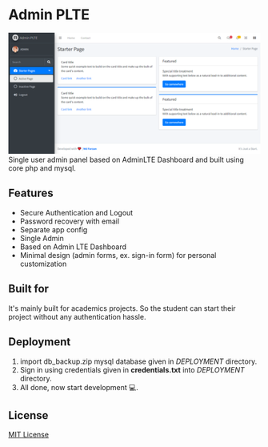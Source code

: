 # Admin PLTE
!['Screenshot'](AdminPLTE.png)
Single user admin panel based on AdminLTE Dashboard and built using core php and mysql.

## Features
* Secure Authentication and Logout
* Password recovery with email
* Separate app config
* Single Admin
* Based on Admin LTE Dashboard
* Minimal design (admin forms, ex. sign-in form) for personal customization

## Built for
It's mainly built for academics projects. So the student can start their project without any authentication hassle.

## Deployment
1. import db_backup.zip mysql database given in *DEPLOYMENT* directory.
2. Sign in using credentials given in __credentials.txt__ into *DEPLOYMENT* directory.
3. All done, now start development 💻.


## License
[MIT License]('LICENSE.md')